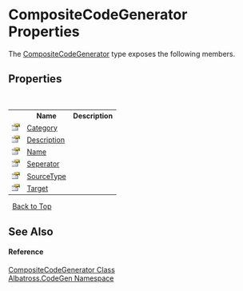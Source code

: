 # CompositeCodeGenerator Properties
 

The <a href="6822AF00.md">CompositeCodeGenerator</a> type exposes the following members.


## Properties
&nbsp;<table><tr><th></th><th>Name</th><th>Description</th></tr><tr><td>![Public property](media/pubproperty.gif "Public property")</td><td><a href="207EF351.md">Category</a></td><td /></tr><tr><td>![Public property](media/pubproperty.gif "Public property")</td><td><a href="703E8371.md">Description</a></td><td /></tr><tr><td>![Public property](media/pubproperty.gif "Public property")</td><td><a href="705A7F7D.md">Name</a></td><td /></tr><tr><td>![Public property](media/pubproperty.gif "Public property")</td><td><a href="473707EC.md">Seperator</a></td><td /></tr><tr><td>![Public property](media/pubproperty.gif "Public property")</td><td><a href="6FFAE4C8.md">SourceType</a></td><td /></tr><tr><td>![Public property](media/pubproperty.gif "Public property")</td><td><a href="AC176F7F.md">Target</a></td><td /></tr></table>&nbsp;
<a href="#compositecodegenerator-properties">Back to Top</a>

## See Also


#### Reference
<a href="6822AF00.md">CompositeCodeGenerator Class</a><br /><a href="DCDDD28E.md">Albatross.CodeGen Namespace</a><br />
